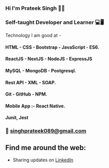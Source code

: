 ### Hi I'm Prateek Singh 👋😃



### Self-taught Developer and Learner  💻🖥
 Technology I am good at -
####  HTML - CSS - Bootstrap - JavaScript - ES6.
####  ReactJS - NextJS - NodeJS - ExpressJS
####  MySQL - MongoDB - Postgresql.
####  Rest API - XML - SOAP.
####  Git - GitHub - NPM.
####  Mobile App :- React Native.
####  Junit, Jest
### 📧 singhprateek089@gmail.com


## Find me around the web:

- Sharing updates on <a href="https://www.linkedin.com/in/prateek-singh-6ab984145/">LinkedIn</a>
